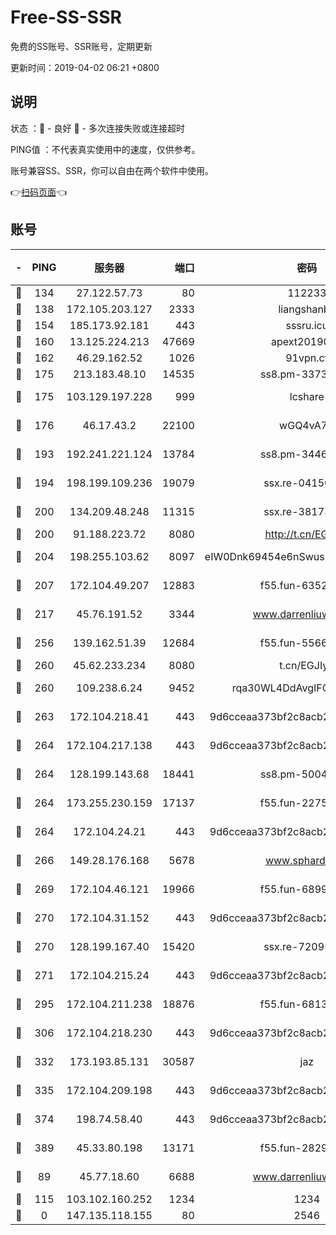 # Free-SS-SSR

免费的SS账号、SSR账号，定期更新

更新时间：2019-04-02 06:21 +0800

## 说明

状态     ：🙂 - 良好 🙁 - 多次连接失败或连接超时

PING值   ：不代表真实使用中的速度，仅供参考。

账号兼容SS、SSR，你可以自由在两个软件中使用。

👉[扫码页面](https://liesauer.github.io/Free-SS-SSR/)👈

## 账号

|-|PING|服务器|端口|密码|加密方式|区域|
|:----:|:----:|:-----:|-----:|:----:|:----:|:----:|
|🙂|134|27.122.57.73|80|112233|chacha20|CN|
|🙂|138|172.105.203.127|2333|liangshanbo|chacha20|JP|
|🙂|154|185.173.92.181|443|sssru.icu|rc4-md5|RU|
|🙂|160|13.125.224.213|47669|apext2019001|chacha20|KR|
|🙂|162|46.29.162.52|1026|91vpn.cf|rc4-md5|RU|
|🙂|175|213.183.48.10|14535|ss8.pm-33736221|rc4-md5|RU|
|🙂|175|103.129.197.228|999|lcshare|aes-256-cfb|CN|
|🙂|176|46.17.43.2|22100|wGQ4vA7D|aes-256-gcm|RU|
|🙂|193|192.241.221.124|13784|ss8.pm-34461522|aes-256-cfb|US|
|🙂|194|198.199.109.236|19079|ssx.re-04150237|aes-256-cfb|US|
|🙂|200|134.209.48.248|11315|ssx.re-38173894|aes-256-cfb|US|
|🙂|200|91.188.223.72|8080|http://t.cn/EGJIyrl|rc4-md5|RU|
|🙂|204|198.255.103.62|8097|eIW0Dnk69454e6nSwuspv9DmS201tQ0D|aes-256-cfb|US|
|🙂|207|172.104.49.207|12883|f55.fun-63527647|aes-256-cfb|SG|
|🙂|217|45.76.191.52|3344|www.darrenliuwei.com|aes-256-cfb|AU|
|🙂|256|139.162.51.39|12684|f55.fun-55660117|aes-256-cfb|SG|
|🙂|260|45.62.233.234|8080|t.cn/EGJIyrl|rc4-md5|CA|
|🙂|260|109.238.6.24|9452|rqa30WL4DdAvgIFG6Fs3znzTa|aes-256-cfb|FR|
|🙂|263|172.104.218.41|443|9d6cceaa373bf2c8acb22e60b6a58be6|aes-256-cfb|US|
|🙂|264|172.104.217.138|443|9d6cceaa373bf2c8acb22e60b6a58be6|aes-256-cfb|US|
|🙂|264|128.199.143.68|18441|ss8.pm-50042831|aes-256-cfb|SG|
|🙂|264|173.255.230.159|17137|f55.fun-22752790|aes-256-cfb|US|
|🙂|264|172.104.24.21|443|9d6cceaa373bf2c8acb22e60b6a58be6|aes-256-cfb|US|
|🙂|266|149.28.176.168|5678|www.sphard.com|aes-256-cfb|SG|
|🙂|269|172.104.46.121|19966|f55.fun-68996821|aes-256-cfb|SG|
|🙂|270|172.104.31.152|443|9d6cceaa373bf2c8acb22e60b6a58be6|aes-256-cfb|US|
|🙂|270|128.199.167.40|15420|ssx.re-72095229|aes-256-cfb|SG|
|🙂|271|172.104.215.24|443|9d6cceaa373bf2c8acb22e60b6a58be6|aes-256-cfb|US|
|🙂|295|172.104.211.238|18876|f55.fun-68130782|aes-256-cfb|US|
|🙂|306|172.104.218.230|443|9d6cceaa373bf2c8acb22e60b6a58be6|aes-256-cfb|US|
|🙂|332|173.193.85.131|30587|jaz|aes-256-cfb|US|
|🙂|335|172.104.209.198|443|9d6cceaa373bf2c8acb22e60b6a58be6|aes-256-cfb|US|
|🙂|374|198.74.58.40|443|9d6cceaa373bf2c8acb22e60b6a58be6|aes-256-cfb|US|
|🙂|389|45.33.80.198|13171|f55.fun-28295578|aes-256-cfb|US|
|🙂|89|45.77.18.60|6688|www.darrenliuwei.com|aes-256-cfb|JP|
|🙂|115|103.102.160.252|1234|1234|rc4-md5|JP|
|🙁|0|147.135.118.155|80|2546|chacha20|US|
